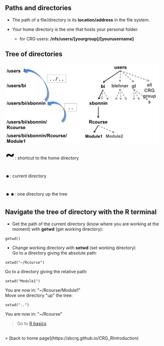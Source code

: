 <h2>Paths and directories</h2>

* The path of a file/directory is its **location/address** in the file system.

* Your home directory is the one that hosts your personal folder:
	+ for CRG users: **/nfs/users/[yourgroup]/[yourusername]**

<h2>Tree of directories</h2>

<a href="https://sbcrg.github.io/CRG_RIntroduction/images/tree_directories.png"><img src="images/tree_directories.png" alt="rstudio logo" width="1000"/></a>
<br>
<font size="12"> <b>~</b></font>: shortcut to the home directory
<br>
<font size="12"> <b>.</b></font>: current directory
<br>
<font size="12"> <b>..</b></font>: one directory up the tree


<h2>Navigate the tree of directory with the R terminal</h2>

* Get the path of the current directory (know where you are working at the moment) with <b>getwd</b> (get working directory):
```{r}	
getwd()
```

* Change working directory with **setwd** (set working directory)<br>
Go to a directory giving the absolute path: 
```{r}
setwd("~/Rcourse")
```
Go to a directory giving the relative path:
```{r}
setwd("Module1")
```
You are now in: "~/Rcourse/Module1"
<br>
Move one directory "up" the tree:
```{r} 
setwd("..")
```
You are now in: "~/Rcourse"

 > Go to [R basics](https://sbcrg.github.io/CRG_RIntroduction/Rbasics)
<br>
> [back to home page](https://sbcrg.github.io/CRG_RIntroduction)


